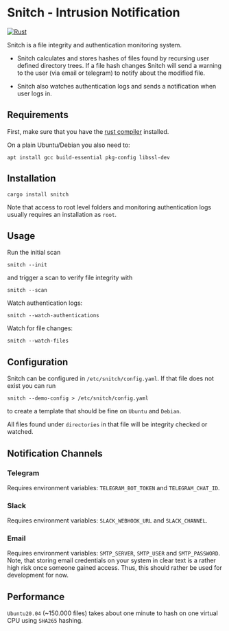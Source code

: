 Snitch - Intrusion Notification
===============================

[![Rust](https://github.com/HerrMuellerluedenscheid/snitch/actions/workflows/rust.yml/badge.svg)](https://github.com/HerrMuellerluedenscheid/snitch/actions/workflows/rust.yml)

Snitch is a file integrity and authentication monitoring system.

 * Snitch calculates and stores hashes of files found by recursing user defined directory trees. If a file hash changes Snitch will send a warning to the user (via email or telegram) to notify about the modified file.

 * Snitch also watches authentication logs and sends a notification when user logs in.

Requirements
------------

First, make sure that you have the [rust compiler](https://www.rust-lang.org/tools/install) installed.

On a plain Ubuntu/Debian you also need to:

```
apt install gcc build-essential pkg-config libssl-dev
```

Installation
------------

```
cargo install snitch
```

Note that access to root level folders and monitoring authentication logs usually requires an installation as `root`.

Usage
-----

Run the initial scan
```
snitch --init
```

and trigger a scan to verify file integrity with
```
snitch --scan
```

Watch authentication logs:
```
snitch --watch-authentications
```

Watch for file changes:
```
snitch --watch-files
```

Configuration
-------------

Snitch can be configured in `/etc/snitch/config.yaml`. If that file does not exist you can run

```
snitch --demo-config > /etc/snitch/config.yaml
```
to create a template that should be fine on `Ubuntu` and `Debian`.

All files found under `directories` in that file will be integrity checked or watched.

## Notification Channels

### Telegram

   Requires environment variables: `TELEGRAM_BOT_TOKEN` and `TELEGRAM_CHAT_ID`.

### Slack

   Requires environment variables: `SLACK_WEBHOOK_URL` and `SLACK_CHANNEL`.

### Email

   Requires environment variables: `SMTP_SERVER`, `SMTP_USER` and `SMTP_PASSWORD`. Note, that storing email credentials on your system in clear text is a rather high risk once someone gained access. Thus, this should rather be used for development for now.

Performance
-----------

`Ubuntu20.04` (~150.000 files) takes about one minute to hash on one virtual CPU using `SHA265` hashing.
